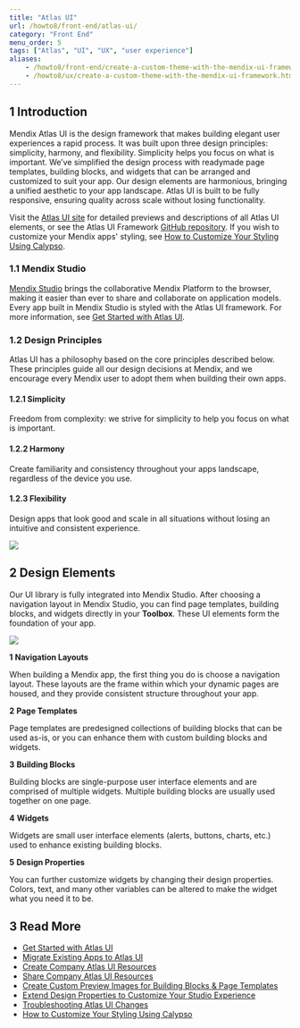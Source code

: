 ```yaml
---
title: "Atlas UI"
url: /howto8/front-end/atlas-ui/
category: "Front End"
menu_order: 5
tags: ["Atlas", "UI", "UX", "user experience"]
aliases:
    - /howto8/front-end/create-a-custom-theme-with-the-mendix-ui-framework.html
    - /howto8/ux/create-a-custom-theme-with-the-mendix-ui-framework.html
---
```


## 1 Introduction

Mendix Atlas UI is the design framework that makes building elegant user experiences a rapid process. It was built upon three design principles: simplicity, harmony, and flexibility. Simplicity helps you focus on what is important. We’ve simplified the design process with readymade page templates, building blocks, and widgets that can be arranged and customized to suit your app. Our design elements are harmonious, bringing a unified aesthetic to your app landscape. Atlas UI is built to be fully responsive, ensuring quality across scale without losing functionality. 

Visit the [Atlas UI site](https://atlas2.mendix.com/) for detailed previews and descriptions of all Atlas UI elements, or see the Atlas UI Framework [GitHub repository](https://github.com/mendix/Atlas-UI-Framework). If you wish to customize your Mendix apps' styling, see [How to Customize Your Styling Using Calypso](calypso).

### 1.1 Mendix Studio

[Mendix Studio](/studio8/) brings the collaborative Mendix Platform to the browser, making it easier than ever to share and collaborate on application models. Every app built in Mendix Studio is styled with the Atlas UI framework. For more information, see [Get Started with Atlas UI](get-started-with-atlasui). 

### 1.2 Design Principles

Atlas UI has a philosophy based on the core principles described below. These principles guide all our design decisions at Mendix, and we encourage every Mendix user to adopt them when building their own apps.

#### 1.2.1 Simplicity

Freedom from complexity: we strive for simplicity to help you focus on what is important.

#### 1.2.2 Harmony

Create familiarity and consistency throughout your apps landscape, regardless of the device you use.

#### 1.2.3 Flexibility

Design apps that look good and scale in all situations without losing an intuitive and consistent experience.

![](attachments/app-building/atlas_ui_preview.png)

## 2 Design Elements

Our UI library is fully integrated into Mendix Studio. After choosing a navigation layout in Mendix Studio, you can find page templates, building blocks, and widgets directly in your **Toolbox**. These UI elements form the foundation of your app.

![](attachments/app-building/designelements.png)

**1** **Navigation Layouts**

When building a Mendix app, the first thing you do is choose a navigation layout. These layouts are the frame within which your dynamic pages are housed, and they provide consistent structure throughout your app.

**2** **Page Templates**

Page templates are predesigned collections of building blocks that can be used as-is, or you can enhance them with custom building blocks and widgets.

**3** **Building Blocks**

Building blocks are single-purpose user interface elements and are comprised of multiple widgets. Multiple building blocks are usually used together on one page.

**4** **Widgets**

Widgets are small user interface elements (alerts, buttons, charts, etc.) used to enhance existing building blocks.

**5** **Design Properties**

You can further customize widgets by changing their design properties. Colors, text, and many other variables can be altered to make the widget what you need it to be. 

## 3 Read More

* [Get Started with Atlas UI](get-started-with-atlasui)
* [Migrate Existing Apps to Atlas UI](migrate-existing-projects-to-atlasui)
* [Create Company Atlas UI Resources](create-company-atlas-ui-resources)
* [Share Company Atlas UI Resources](share-company-atlas-ui-resources)
* [Create Custom Preview Images for Building Blocks & Page Templates](create-custom-preview-images-for-building-blocks-and-page-templates)
* [Extend Design Properties to Customize Your Studio Experience](extend-design-properties-to-customize)
* [Troubleshooting Atlas UI Changes](/refguide8/migration-atlas)
* [How to Customize Your Styling Using Calypso](calypso)
